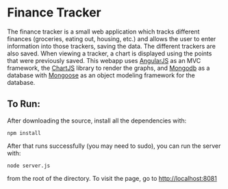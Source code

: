 Finance Tracker
===============

The finance tracker is a small web application which tracks different finances (groceries, eating out, housing, etc.) and allows the user to enter information into those trackers, saving the data. The different trackers are also saved. When viewing a tracker, a chart is displayed using the points that were previously saved.
This webapp uses [AngularJS](http://angularjs.org/) as an MVC framework, the [ChartJS](http://chartjs.devexpress.com/) library to render the graphs, and [Mongodb](http://www.mongodb.org/) as a database with [Mongoose](http://mongoosejs.com/) as an object modeling framework for the database.

## To Run:
After downloading the source, install all the dependencies with:

`npm install`

After that runs successfully (you may need to sudo), you can run the server with:

`node server.js`

from the root of the directory. To visit the page, go to [http://localhost:8081](http://localhost:8081)
